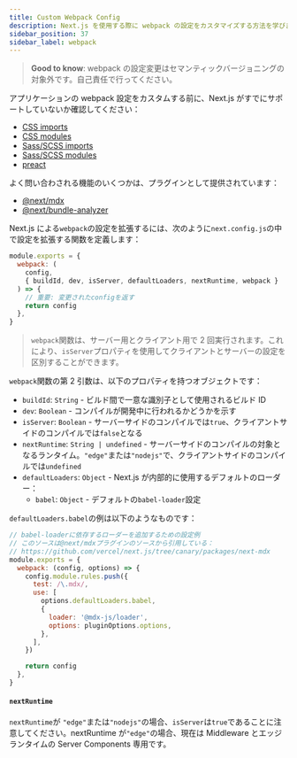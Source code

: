 ```yaml
---
title: Custom Webpack Config
description: Next.js を使用する際に webpack の設定をカスタマイズする方法を学びます。
sidebar_position: 37
sidebar_label: webpack
---
```


> **Good to know**: webpack の設定変更はセマンティックバージョニングの対象外です。自己責任で行ってください。

アプリケーションの webpack 設定をカスタムする前に、Next.js がすでにサポートしていないか確認してください：

<!-- TODO: Fix links -->

- [CSS imports](/docs/app-router/building-your-application/styling)
- [CSS modules](/docs/app-router/building-your-application/styling/css-modules)
- [Sass/SCSS imports](/docs/app-router/building-your-application/styling/sass)
- [Sass/SCSS modules](/docs/app-router/building-your-application/styling/sass)
- [preact](https://github.com/vercel/next.js/tree/canary/examples/using-preact)

よく問い合わされる機能のいくつかは、プラグインとして提供されています：

- [@next/mdx](https://github.com/vercel/next.js/tree/canary/packages/next-mdx)
- [@next/bundle-analyzer](https://github.com/vercel/next.js/tree/canary/packages/next-bundle-analyzer)

Next.js による`webpack`の設定を拡張するには、次のように`next.config.js`の中で設定を拡張する関数を定義します：

```js title="next.config.js"
module.exports = {
  webpack: (
    config,
    { buildId, dev, isServer, defaultLoaders, nextRuntime, webpack }
  ) => {
    // 重要: 変更されたconfigを返す
    return config
  },
}
```

> `webpack`関数は、サーバー用とクライアント用で 2 回実行されます。これにより、`isServer`プロパティを使用してクライアントとサーバーの設定を区別することができます。

`webpack`関数の第 2 引数は、以下のプロパティを持つオブジェクトです：

- `buildId`: `String` - ビルド間で一意な識別子として使用されるビルド ID
- `dev`: `Boolean` - コンパイルが開発中に行われるかどうかを示す
- `isServer`: `Boolean` - サーバーサイドのコンパイルでは`true`、クライアントサイドのコンパイルでは`false`となる
- `nextRuntime`: `String | undefined` - サーバーサイドのコンパイルの対象となるランタイム。`"edge"`または`"nodejs"`で、クライアントサイドのコンパイルでは`undefined`
- `defaultLoaders`: `Object` - Next.js が内部的に使用するデフォルトのローダー：
  - `babel`: `Object` - デフォルトの`babel-loader`設定

`defaultLoaders.babel`の例は以下のようなものです：

```js
// babel-loaderに依存するローダーを追加するための設定例
// このソースは@next/mdxプラグインのソースから引用している：
// https://github.com/vercel/next.js/tree/canary/packages/next-mdx
module.exports = {
  webpack: (config, options) => {
    config.module.rules.push({
      test: /\.mdx/,
      use: [
        options.defaultLoaders.babel,
        {
          loader: '@mdx-js/loader',
          options: pluginOptions.options,
        },
      ],
    })

    return config
  },
}
```

#### `nextRuntime`

`nextRuntime`が `"edge"`または`"nodejs"`の場合、`isServer`は`true`であることに注意してください。nextRuntime が`"edge"`の場合、現在は Middleware とエッジランタイムの Server Components 専用です。
